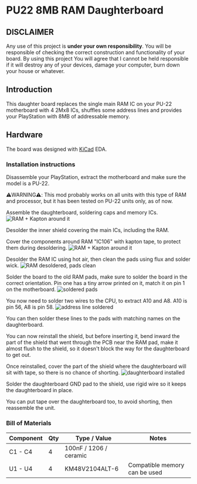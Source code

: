 # PU22 8MB RAM Daughterboard

## DISCLAIMER

Any use of this project is **under your own responsibility**.
You will be responsible of checking the correct construction and functionality of your board.
By using this project You will agree that I cannot be held responsible if it will destroy any of your devices, damage your computer, burn down your house or whatever.

## Introduction

This daughter board replaces the single main RAM IC on your PU-22 motherboard with 4 2Mx8 ICs, shuffles some address lines and provides your PlayStation with 8MB of addressable memory.

## Hardware

The board was designed with [KiCad](https://kicad.org/) EDA.

### Installation instructions

Disassemble your PlayStation, extract the motherboard and make sure the model is a PU-22.

⚠️WARNING⚠️: This mod probably works on all units with this type of RAM and processor, but it has been tested on PU-22 units only, as of now.

Assemble the daughterboard, soldering caps and memory ICs.
![RAM + Kapton around it](pics/00_daughterboard.jpg)

Desolder the inner shield covering the main ICs, including the RAM.

Cover the components around RAM "IC106" with kapton tape, to protect them during desoldering.
![RAM + Kapton around it](pics/01_install_kapton.jpg)

Desolder the RAM IC using hot air, then clean the pads using flux and solder wick.
![RAM desoldered, pads clean](pics/02_install_clean_pads.jpg)

Solder the board to the old RAM pads, make sure to solder the board in the correct orientation. Pin one has a tiny arrow printed on it, match it on pin 1 on the motherboard.
![soldered pads](pics/03_solder_board_pads.jpg)

You now need to solder two wires to the CPU, to extract A10 and A8. A10 is pin 56, A8 is pin 58.
![address line soldered](pics/04_additional_address_lines.jpg)

You can then solder these lines to the pads with matching names on the daughterboard.

You can now reinstall the shield, but before inserting it, bend inward the part of the shield that went through the PCB near the RAM pad, make it almost flush to the shield, so it doesn't block the way for the daughterboard to get out.

Once reinstalled, cover the part of the shield where the daughterboard will sit with tape, so there is no chance of shorting.
![daughterboard installed](pics/05_installed_daughterboard.jpg)

Solder the daughterboard GND pad to the shield, use rigid wire so it keeps the daughterboard in place.

You can put tape over the daughterboard too, to avoid shorting, then reassemble the unit.

### Bill of Materials

| Component         | Qty | Type / Value                   | Notes                                                    |
| ----------------- | --- | ------------------------------ | -------------------------------------------------------- |
| C1 - C4           |  4  | 100nF / 1206 / ceramic         |                                                          |
| U1 - U4           |  4  | KM48V2104ALT-6                 | Compatible memory can be used                            |